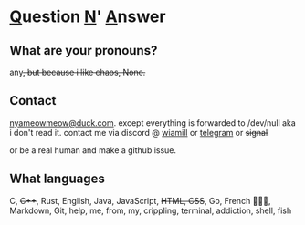 # <u>Q</u>uestion <u>N</u>' <u>A</u>nswer

## What are your pronouns?

any~~, but because i like chaos, None.~~

## Contact

[nyameowmeow@duck.com](mailto://nyameowmeow@duck.com). except everything is forwarded to /dev/null aka i don't read it. contact me via discord @ [wiamill](https://discord.com/users/1103849536079806545) or [telegram](https://t.me/nyaameowmeow) or ~~signal~~

or be a real human and make a github issue.

## What languages

C, ~~C++~~, Rust, English, Java, JavaScript, ~~HTML, CSS~~, Go, French 🥖🥖🥖, Markdown, Git, help, me, from, my, crippling, terminal, addiction, shell, fish
